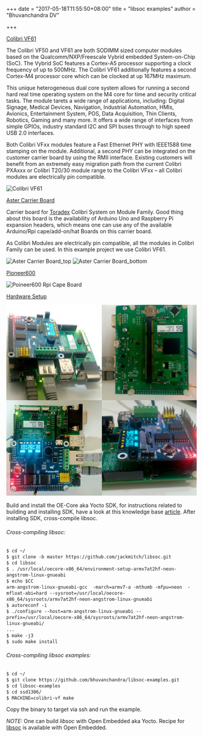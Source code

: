 +++
date = "2017-05-18T11:55:50+08:00"
title = "libsoc examples"
author = "Bhuvanchandra DV"

+++



[Colibri VF61](https://www.toradex.com/computer-on-modules/colibri-arm-family/nxp-freescale-vybrid-vf6xx)

The Colibri VF50 and VF61 are both SODIMM sized computer modules based on the
Qualcomm/NXP/Freescale Vybrid embedded System-on-Chip (SoC). The Vybrid SoC features a Cortex-A5 processor supporting a clock frequency of up to 500MHz. The Colibri VF61 additionally features a second Cortex-M4 processor core which can be clocked at up 167MHz maximum.

This unique heterogeneous dual core system allows for running a second hard real time operating system on the M4 core for time and security critical tasks. The module tarets a wide range of applications, including: Digital Signage, Medical Devices, Navigation, Industrial Automation, HMIs, Avionics, Entertainment System, POS, Data Acquisition, Thin Clients, Robotics, Gaming and many more. It offers a wide range of interfaces from simple GPIOs, industry standard I2C and SPI buses through to high speed USB 2.0 interfaces.

Both Colibri VFxx modules feature a Fast Ethernet PHY with IEEE1588 time stamping on the module. Additional, a second PHY can be integrated on the customer carrier board by using the RMII interface. Existing customers will benefit from an extremely easy migration path from the current Colibri PXAxxx or Colibri T20/30 module range to the Colibri VFxx – all Colibri modules are electrically pin compatible.

![Colibri VF61](http://docs.toradex.com/101370-freescale-vybrid-vf6xx-computer-on-module.jpg)

[Aster Carrier Board](https://www.toradex.com/products/carrier-boards/aster-carrier-board)

Carrier board for [Toradex](http://www.toradex.com) Colibri System on Module Family. Good thing about this board is the availability of Arduino Uno and Raspberry Pi expansion headers, which means one can use
any of the available Arduino/Rpi cape/add-on/hat Boards on this carrier board.

As Colibri Modules are electrically pin compatible, all the modules in Colibri Family can be used. In this example project we use Colibri VF61.


![Aster Carrier Board_top](http://docs.toradex.com/103049-aster-carrier-board.jpg)
![Aster Carrier Board_bottom](http://docs.toradex.com/103117-aster-back-view.jpg)

[Pioneer600](http://www.waveshare.com/wiki/Pioneer600)

![Poineer600 Rpi Cape Board ](http://www.waveshare.com/w/upload/f/f5/Pioneer600_User_Manual-3.jpg)

[Hardware Setup](https://github.com/bhuvanchandra/images-repo/raw/master/images-aster-pioneer600/aster-pioneer600.jpg)

![Hardware Setup](https://github.com/bhuvanchandra/images-repo/raw/master/images-aster-pioneer600/aster-pioneer600.jpg)

Build and install the OE-Core aka Yocto SDK, for instructions related to
building and installing SDK, have a look at this knowledge base [article](http://developer.toradex.com/knowledge-base/linux-sdks).
After installing SDK, cross-compile libsoc.

###### Cross-compiling libsoc:
```
$ cd ~/
$ git clone -b master https://github.com/jackmitch/libsoc.git
$ cd libsoc
$ . /usr/local/oecore-x86_64/environment-setup-armv7at2hf-neon-angstrom-linux-gnueabi
$ echo $CC
arm-angstrom-linux-gnueabi-gcc  -march=armv7-a -mthumb -mfpu=neon  -mfloat-abi=hard --sysroot=/usr/local/oecore-x86_64/sysroots/armv7at2hf-neon-angstrom-linux-gnueabi
$ autoreconf -i
$ ./configure --host=arm-angstrom-linux-gnueabi --prefix=/usr/local/oecore-x86_64/sysroots/armv7at2hf-neon-angstrom-linux-gnueabi/
...
$ make -j3
$ sudo make install
```
###### Cross-compiling libsoc examples:
```
$ cd ~/
$ git clone https://github.com/bhuvanchandra/libsoc-examples.git
$ cd libsoc-examples
$ cd ssd1306/
$ MACHINE=colibri-vf make
```
Copy the binary to target via ssh and run the example.

_NOTE:_ One can build _libsoc_ with Open Embedded aka Yocto. Recipe for [libsoc](https://layers.openembedded.org/layerindex/recipe/20464/) is
available with Open Embedded.
